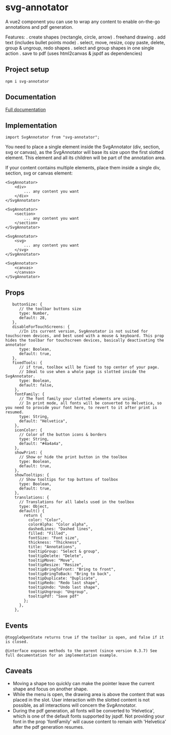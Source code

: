 # svg-annotator
A vue2 component you can use to wrap any content to enable on-the-go annotations and pdf generation.

Features:
. create shapes (rectangle, circle, arrow)
. freehand drawing
. add text (includes bullet points mode)
. select, move, resize, copy paste, delete, group & ungroup, redo shapes
. select and group shapes in one single action
. save to pdf (uses html2canvas & jspdf as dependencies)

## Project setup
```
npm i svg-annotator
```
## Documentation
[Full documentation](https://svg-annotator.graphieros.com/)

## Implementation
```
import SvgAnnotator from "svg-annotator";
```

You need to place a single element inside the SvgAnnotator (div, section, svg or canvas), as the SvgAnnotator will base its size upon the first slotted element. This element and all its children will be part of the annotation area.

If your content contains multiple elements, place them inside a single div, section, svg or canvas element:

```
<SvgAnnotator>
    <div>
        ... any content you want
    </div>
</SvgAnnotator>

<SvgAnnotator>
    <section>
        ... any content you want
    </section>
</SvgAnnotator>

<SvgAnnotator>
    <svg>
        ... any content you want
    </svg>
</SvgAnnotator>

<SvgAnnotator>
    <canvas>
    </canvas>
</SvgAnnotator>

```

## Props
```
   buttonSize: {
      // the toolbar buttons size
      type: Number,
      default: 28,
   },
   disableForTouchScreens: {
      //In its current version, SvgAnnotator is not suited for touchscreen devices, and best used with a mouse & keyboard. This prop hides the toolbar for touchscreen devices, basically deactivating the annotator
      type: Boolean,
      default: true,
   },
   fixedTools: {
      // if true, toolbox will be fixed to top center of your page. 
      // Ideal to use when a whole page is slotted inside the SvgAnnotator.
      type: Boolean,
      default: false,
    },
    fontFamily: {
      // The font family your slotted elements are using. 
      // In print mode, all fonts will be converted to Helvetica, so you need to provide your font here, to revert to it after print is resumed.
      type: String,
      default: "Helvetica",
    },
    iconColor: {
      // Color of the button icons & borders
      type: String,
      default: "#4a4a4a",
    },
    showPrint: {
      // Show or hide the print button in the toolbox
      type: Boolean,
      default: true,
    },
    showTooltips: {
      // Show tooltips for top buttons of toolbox
      type: Boolean,
      default: true,
    },
    translations: {
      // Translations for all labels used in the toolbox
      type: Object,
      default() {
        return {
          color: "Color",
          colorAlpha: "Color alpha",
          dashedLines: "Dashed lines",
          filled: "Filled",
          fontSize: "Font size",
          thickness: "Thickness",
          title: "Annotations",
          tooltipGroup: "Select & group",
          tooltipDelete: "Delete",
          tooltipMove: "Move",
          tooltipResize: "Resize",
          tooltipBringToFront: "Bring to front",
          tooltipBringToBack: "Bring to back",
          tooltipDuplicate: "Duplicate",
          tooltipRedo: "Redo last shape",
          tooltipUndo: "Undo last shape",
          tooltipUngroup: "Ungroup",
          tooltipPdf: "Save pdf"
        };
      },
    },
```

## Events
```
@toggleOpenState returns true if the toolbar is open, and false if it is closed.
```
```
@interface exposes methods to the parent (since version 0.3.7) See full documentation for an implementation example.
```

## Caveats

- Moving a shape too quickly can make the pointer leave the current shape and focus on another shape.<br>
- While the menu is open, the drawing area is above the content that was placed in the slot. User interaction with the slotted content is not possible, as all interactions will concern the SvgAnnotator.<br>
- During the pdf generation, all fonts will be converted to 'Helvetica', which is one of the default fonts supported by jspdf. Not providing your font in the prop 'fontFamily' will cause content to remain with 'Helvetica' after the pdf generation resumes.

